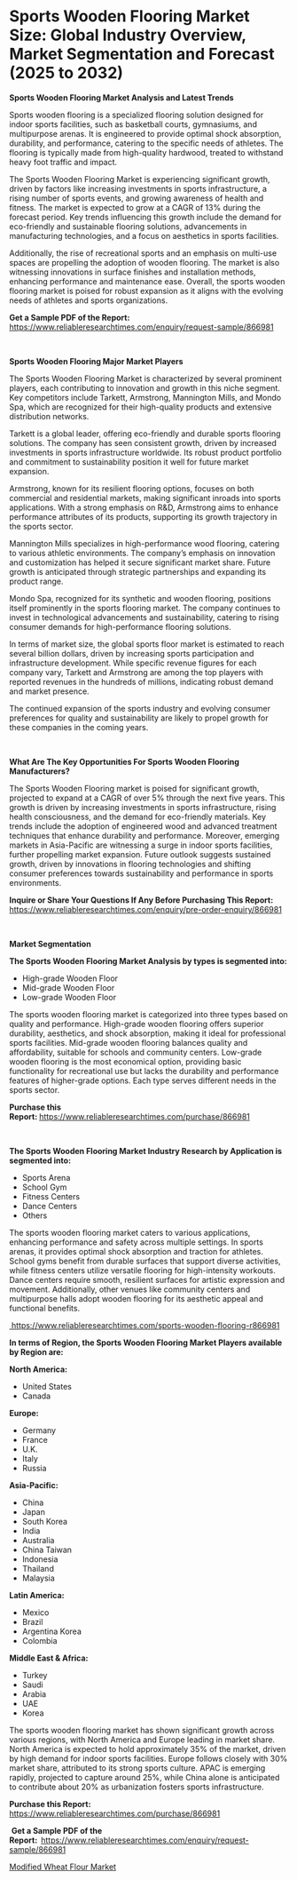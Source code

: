 <p><h1>Sports Wooden Flooring Market Size: Global Industry Overview, Market Segmentation and Forecast (2025 to 2032)</h1></p><p><strong>Sports Wooden Flooring Market Analysis and Latest Trends</strong></p>
<p><p>Sports wooden flooring is a specialized flooring solution designed for indoor sports facilities, such as basketball courts, gymnasiums, and multipurpose arenas. It is engineered to provide optimal shock absorption, durability, and performance, catering to the specific needs of athletes. The flooring is typically made from high-quality hardwood, treated to withstand heavy foot traffic and impact.</p><p>The Sports Wooden Flooring Market is experiencing significant growth, driven by factors like increasing investments in sports infrastructure, a rising number of sports events, and growing awareness of health and fitness. The market is expected to grow at a CAGR of 13% during the forecast period. Key trends influencing this growth include the demand for eco-friendly and sustainable flooring solutions, advancements in manufacturing technologies, and a focus on aesthetics in sports facilities. </p><p>Additionally, the rise of recreational sports and an emphasis on multi-use spaces are propelling the adoption of wooden flooring. The market is also witnessing innovations in surface finishes and installation methods, enhancing performance and maintenance ease. Overall, the sports wooden flooring market is poised for robust expansion as it aligns with the evolving needs of athletes and sports organizations.</p></p>
<p><strong>Get a Sample PDF of the Report:&nbsp;</strong> <a href="https://www.reliableresearchtimes.com/enquiry/request-sample/866981?utm_campaign=3252&utm_medium=2&utm_source=Github&utm_content=ia&utm_term=01042025&utm_id=sports-wooden-flooring">https://www.reliableresearchtimes.com/enquiry/request-sample/866981</a></p>
<p>&nbsp;</p>
<p><strong>Sports Wooden Flooring Major Market Players</strong></p>
<p><p>The Sports Wooden Flooring Market is characterized by several prominent players, each contributing to innovation and growth in this niche segment. Key competitors include Tarkett, Armstrong, Mannington Mills, and Mondo Spa, which are recognized for their high-quality products and extensive distribution networks.</p><p>Tarkett is a global leader, offering eco-friendly and durable sports flooring solutions. The company has seen consistent growth, driven by increased investments in sports infrastructure worldwide. Its robust product portfolio and commitment to sustainability position it well for future market expansion.</p><p>Armstrong, known for its resilient flooring options, focuses on both commercial and residential markets, making significant inroads into sports applications. With a strong emphasis on R&D, Armstrong aims to enhance performance attributes of its products, supporting its growth trajectory in the sports sector.</p><p>Mannington Mills specializes in high-performance wood flooring, catering to various athletic environments. The company’s emphasis on innovation and customization has helped it secure significant market share. Future growth is anticipated through strategic partnerships and expanding its product range.</p><p>Mondo Spa, recognized for its synthetic and wooden flooring, positions itself prominently in the sports flooring market. The company continues to invest in technological advancements and sustainability, catering to rising consumer demands for high-performance flooring solutions.</p><p>In terms of market size, the global sports floor market is estimated to reach several billion dollars, driven by increasing sports participation and infrastructure development. While specific revenue figures for each company vary, Tarkett and Armstrong are among the top players with reported revenues in the hundreds of millions, indicating robust demand and market presence.</p><p>The continued expansion of the sports industry and evolving consumer preferences for quality and sustainability are likely to propel growth for these companies in the coming years.</p></p>
<p>&nbsp;</p>
<p><strong>What Are The Key Opportunities For Sports Wooden Flooring Manufacturers?</strong></p>
<p><p>The Sports Wooden Flooring market is poised for significant growth, projected to expand at a CAGR of over 5% through the next five years. This growth is driven by increasing investments in sports infrastructure, rising health consciousness, and the demand for eco-friendly materials. Key trends include the adoption of engineered wood and advanced treatment techniques that enhance durability and performance. Moreover, emerging markets in Asia-Pacific are witnessing a surge in indoor sports facilities, further propelling market expansion. Future outlook suggests sustained growth, driven by innovations in flooring technologies and shifting consumer preferences towards sustainability and performance in sports environments.</p></p>
<p><strong>Inquire or Share Your Questions If Any Before Purchasing This Report:</strong> <a href="https://www.reliableresearchtimes.com/enquiry/pre-order-enquiry/866981?utm_campaign=3252&utm_medium=2&utm_source=Github&utm_content=ia&utm_term=01042025&utm_id=sports-wooden-flooring">https://www.reliableresearchtimes.com/enquiry/pre-order-enquiry/866981</a></p>
<p>&nbsp;</p>
<p><strong>Market Segmentation</strong></p>
<p><strong>The Sports Wooden Flooring Market Analysis by types is segmented into:</strong></p>
<p><ul><li>High-grade Wooden Floor</li><li>Mid-grade Wooden Floor</li><li>Low-grade Wooden Floor</li></ul></p>
<p><p>The sports wooden flooring market is categorized into three types based on quality and performance. High-grade wooden flooring offers superior durability, aesthetics, and shock absorption, making it ideal for professional sports facilities. Mid-grade wooden flooring balances quality and affordability, suitable for schools and community centers. Low-grade wooden flooring is the most economical option, providing basic functionality for recreational use but lacks the durability and performance features of higher-grade options. Each type serves different needs in the sports sector.</p></p>
<p><strong>Purchase this Report:&nbsp;</strong><a href="https://www.reliableresearchtimes.com/purchase/866981?utm_campaign=3252&utm_medium=2&utm_source=Github&utm_content=ia&utm_term=01042025&utm_id=sports-wooden-flooring">https://www.reliableresearchtimes.com/purchase/866981</a></p>
<p>&nbsp;</p>
<p><strong>The Sports Wooden Flooring Market Industry Research by Application is segmented into:</strong></p>
<p><ul><li>Sports Arena</li><li>School Gym</li><li>Fitness Centers</li><li>Dance Centers</li><li>Others</li></ul></p>
<p><p>The sports wooden flooring market caters to various applications, enhancing performance and safety across multiple settings. In sports arenas, it provides optimal shock absorption and traction for athletes. School gyms benefit from durable surfaces that support diverse activities, while fitness centers utilize versatile flooring for high-intensity workouts. Dance centers require smooth, resilient surfaces for artistic expression and movement. Additionally, other venues like community centers and multipurpose halls adopt wooden flooring for its aesthetic appeal and functional benefits.</p></p>
<p><a href="https://www.reliableresearchtimes.com/sports-wooden-flooring-r866981?utm_campaign=3252&utm_medium=2&utm_source=Github&utm_content=ia&utm_term=01042025&utm_id=sports-wooden-flooring">&nbsp;https://www.reliableresearchtimes.com/sports-wooden-flooring-r866981</a></p>
<p><strong>In terms of Region, the Sports Wooden Flooring Market Players available by Region are:</strong></p>
<p>
    <p> <strong> North America: </strong>
        <ul>
            <li>United States</li>
            <li>Canada</li>
        </ul>
        </p> 
    <p> <strong> Europe: </strong>
        <ul>
            <li>Germany</li>
            <li>France</li>
            <li>U.K.</li>
            <li>Italy</li>
            <li>Russia</li>
        </ul>
        </p> 
    <p> <strong> Asia-Pacific: </strong>
        <ul>
            <li>China</li>
            <li>Japan</li>
            <li>South Korea</li>
            <li>India</li>
            <li>Australia</li>
            <li>China Taiwan</li>
            <li>Indonesia</li>
            <li>Thailand</li>
            <li>Malaysia</li>
        </ul>
        </p> 
    <p> <strong> Latin America: </strong>
        <ul>
            <li>Mexico</li>
            <li>Brazil</li>
            <li>Argentina Korea</li>
            <li>Colombia</li>
        </ul>
        </p> 
    <p> <strong> Middle East & Africa: </strong>
        <ul>
            <li>Turkey</li>
            <li>Saudi</li>
            <li>Arabia</li>
            <li>UAE</li>
            <li>Korea</li>
        </ul>
    </p>
    </p>
<p><p>The sports wooden flooring market has shown significant growth across various regions, with North America and Europe leading in market share. North America is expected to hold approximately 35% of the market, driven by high demand for indoor sports facilities. Europe follows closely with 30% market share, attributed to its strong sports culture. APAC is emerging rapidly, projected to capture around 25%, while China alone is anticipated to contribute about 20% as urbanization fosters sports infrastructure.</p></p>
<p><strong>Purchase this Report: </strong><a href="https://www.reliableresearchtimes.com/purchase/866981?utm_campaign=3252&utm_medium=2&utm_source=Github&utm_content=ia&utm_term=01042025&utm_id=sports-wooden-flooring">https://www.reliableresearchtimes.com/purchase/866981</a></p>
<p>&nbsp;<strong>Get a Sample PDF of the Report:&nbsp;&nbsp;</strong><a href="https://www.reliableresearchtimes.com/enquiry/request-sample/866981?utm_campaign=3252&utm_medium=2&utm_source=Github&utm_content=ia&utm_term=01042025&utm_id=sports-wooden-flooring">https://www.reliableresearchtimes.com/enquiry/request-sample/866981</a></p>
<p><strong></strong></p>
<p><p><a href="https://github.com/wynonachirei9/Market-Research-Report-List-1/blob/main/modified-wheat-flour-market.md?utm_campaign=3252&utm_medium=2&utm_source=Github&utm_content=ia&utm_term=01042025&utm_id=sports-wooden-flooring">Modified Wheat Flour Market</a></p></p>